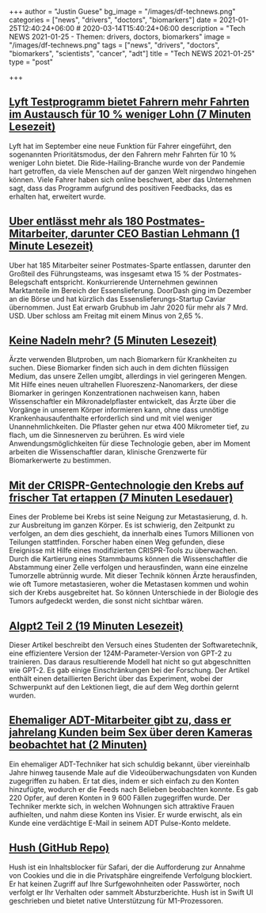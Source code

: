 +++
author = "Justin Guese"
bg_image = "/images/df-technews.png"
categories = ["news", "drivers", "doctors", "biomarkers"]
date = 2021-01-25T12:40:24+06:00 # 2020-03-14T15:40:24+06:00
description = "Tech NEWS 2021-01-25 - Themen: drivers, doctors, biomarkers"
image = "/images/df-technews.png"
tags = ["news", "drivers", "doctors", "biomarkers", "scientists", "cancer", "adt"]
title = "Tech NEWS 2021-01-25"
type = "post"

+++

## [Lyft Testprogramm bietet Fahrern mehr Fahrten im Austausch für 10 % weniger Lohn (7 Minuten Lesezeit)](https://www.cnet.com/news/lyft-test-program-offers-drivers-more-rides-in-exchange-for-10-percent-pay-cut//1/01000177393dedd3-c02d8461-ad53-45eb-9fb6-8e0050224d03-000000/IKUH6C-oLevv3J7BDkum-vCbwXVa5nzCFw9nvKfN0jM=177)

 Lyft hat im September eine neue Funktion für Fahrer eingeführt, den sogenannten Prioritätsmodus, der den Fahrern mehr Fahrten für 10 % weniger Lohn bietet. Die Ride-Hailing-Branche wurde von der Pandemie hart getroffen, da viele Menschen auf der ganzen Welt nirgendwo hingehen können. Viele Fahrer haben sich online beschwert, aber das Unternehmen sagt, dass das Programm aufgrund des positiven Feedbacks, das es erhalten hat, erweitert wurde.

## [Uber entlässt mehr als 180 Postmates-Mitarbeiter, darunter CEO Bastian Lehmann (1 Minute Lesezeit)](https://www.benzinga.com/news/21/01/19288232/uber-lays-off-more-than-180-postmates-employees-including-ceo-bastian-lehmann/1/01000177393dedd3-c02d8461-ad53-45eb-9fb6-8e0050224d03-000000/2chJbGyHXS9fAQuOuXWx9iPtZIVQEQc9Fjt3e0yOJt8=177)

 Uber hat 185 Mitarbeiter seiner Postmates-Sparte entlassen, darunter den Großteil des Führungsteams, was insgesamt etwa 15 % der Postmates-Belegschaft entspricht. Konkurrierende Unternehmen gewinnen Marktanteile im Bereich der Essenslieferung. DoorDash ging im Dezember an die Börse und hat kürzlich das Essenslieferungs-Startup Caviar übernommen. Just Eat erwarb Grubhub im Jahr 2020 für mehr als 7 Mrd. USD. Uber schloss am Freitag mit einem Minus von 2,65 %.

## [Keine Nadeln mehr? (5 Minuten Lesezeit)](https://source.wustl.edu/2021/01/no-more-needles//1/01000177393dedd3-c02d8461-ad53-45eb-9fb6-8e0050224d03-000000/FZgtse9cD3_2bONWV79GKpG4uSbEwMoIVtIxE63UQbI=177)

 Ärzte verwenden Blutproben, um nach Biomarkern für Krankheiten zu suchen. Diese Biomarker finden sich auch in dem dichten flüssigen Medium, das unsere Zellen umgibt, allerdings in viel geringeren Mengen. Mit Hilfe eines neuen ultrahellen Fluoreszenz-Nanomarkers, der diese Biomarker in geringen Konzentrationen nachweisen kann, haben Wissenschaftler ein Mikronadelpflaster entwickelt, das Ärzte über die Vorgänge in unserem Körper informieren kann, ohne dass unnötige Krankenhausaufenthalte erforderlich sind und mit viel weniger Unannehmlichkeiten. Die Pflaster gehen nur etwa 400 Mikrometer tief, zu flach, um die Sinnesnerven zu berühren. Es wird viele Anwendungsmöglichkeiten für diese Technologie geben, aber im Moment arbeiten die Wissenschaftler daran, klinische Grenzwerte für Biomarkerwerte zu bestimmen.

## [Mit der CRISPR-Gentechnologie den Krebs auf frischer Tat ertappen (7 Minuten Lesedauer)](https://scitechdaily.com/using-crispr-genetic-technology-to-catch-cancer-in-the-act//1/01000177393dedd3-c02d8461-ad53-45eb-9fb6-8e0050224d03-000000/GUDDYGoR5NzQjv44S23IaJUXO-VI1atNwiRNZMS12F4=177)

 Eines der Probleme bei Krebs ist seine Neigung zur Metastasierung, d. h. zur Ausbreitung im ganzen Körper. Es ist schwierig, den Zeitpunkt zu verfolgen, an dem dies geschieht, da innerhalb eines Tumors Millionen von Teilungen stattfinden. Forscher haben einen Weg gefunden, diese Ereignisse mit Hilfe eines modifizierten CRISPR-Tools zu überwachen. Durch die Kartierung eines Stammbaums können die Wissenschaftler die Abstammung einer Zelle verfolgen und herausfinden, wann eine einzelne Tumorzelle abtrünnig wurde. Mit dieser Technik können Ärzte herausfinden, wie oft Tumore metastasieren, woher die Metastasen kommen und wohin sich der Krebs ausgebreitet hat. So können Unterschiede in der Biologie des Tumors aufgedeckt werden, die sonst nicht sichtbar wären.

## [Algpt2 Teil 2 (19 Minuten Lesezeit)](https://bkkaggle.github.io/blog/algpt2/2020/07/17/ALGPT2-part-2.html/1/01000177393dedd3-c02d8461-ad53-45eb-9fb6-8e0050224d03-000000/lx7TevXfXSDMw3M3i_vjB87a44HGWcFPsEW6orZaPzk=177)

 Dieser Artikel beschreibt den Versuch eines Studenten der Softwaretechnik, eine effizientere Version der 124M-Parameter-Version von GPT-2 zu trainieren. Das daraus resultierende Modell hat nicht so gut abgeschnitten wie GPT-2. Es gab einige Einschränkungen bei der Forschung. Der Artikel enthält einen detaillierten Bericht über das Experiment, wobei der Schwerpunkt auf den Lektionen liegt, die auf dem Weg dorthin gelernt wurden.

## [Ehemaliger ADT-Mitarbeiter gibt zu, dass er jahrelang Kunden beim Sex über deren Kameras beobachtet hat (2 Minuten)](https://mashable.com/article/adt-employee-watched-customers-through-cameras//1/01000177393dedd3-c02d8461-ad53-45eb-9fb6-8e0050224d03-000000/a-9uvNTYxPzRH1-dTxJXOFu46FgiIF8YVEm7ujbg2qI=177)

 Ein ehemaliger ADT-Techniker hat sich schuldig bekannt, über viereinhalb Jahre hinweg tausende Male auf die Videoüberwachungsdaten von Kunden zugegriffen zu haben. Er tat dies, indem er sich einfach zu den Konten hinzufügte, wodurch er die Feeds nach Belieben beobachten konnte. Es gab 220 Opfer, auf deren Konten in 9 600 Fällen zugegriffen wurde. Der Techniker merkte sich, in welchen Wohnungen sich attraktive Frauen aufhielten, und nahm diese Konten ins Visier. Er wurde erwischt, als ein Kunde eine verdächtige E-Mail in seinem ADT Pulse-Konto meldete.

## [Hush (GitHub Repo)](https://github.com/oblador/hush/1/01000177393dedd3-c02d8461-ad53-45eb-9fb6-8e0050224d03-000000/4QYYNsfeYHcFylY9-ZlvgG7edYqzYMs7GPBtzjg4ano=177)

 Hush ist ein Inhaltsblocker für Safari, der die Aufforderung zur Annahme von Cookies und die in die Privatsphäre eingreifende Verfolgung blockiert. Er hat keinen Zugriff auf Ihre Surfgewohnheiten oder Passwörter, noch verfolgt er Ihr Verhalten oder sammelt Absturzberichte. Hush ist in Swift UI geschrieben und bietet native Unterstützung für M1-Prozessoren.

